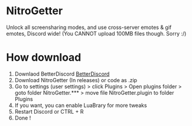 # NitroGetter
Unlock all screensharing modes, and use cross-server emotes &amp; gif emotes, Discord wide! (You CANNOT upload 100MB files though. Sorry :/)

# How download 
1. Downlaod BetterDiscord [BetterDiscord](https://github.com/BetterDiscord/Installer)
3. Download NitroGetter (In releases) or code as .zip
2. Go to settings (user settings) > click Plugins > Open plugins folder > goto folder NitroGetter.*** > move file NitroGetter.plugin to folder Plugins
3. If you want, you can enable LuaBrary for more tweaks
4. Restart Discord or CTRL + R
5. Done !


 
